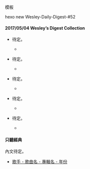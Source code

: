 模板

hexo new Wesley-Daily-Digest-#52

#### 2017/05/04 Wesley’s Digest Collection

- 待定。
  - []()
  
- 待定。
  - []()
  
- 待定。
  - []()
  
- 待定。
  - []()


- 待定。
  - []()





#### 只聽經典
內文待定。
- [歌手 - 歌曲名 - 專輯名 - 年份](link)